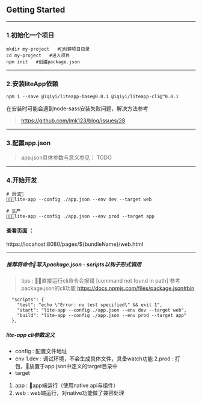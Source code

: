 ## Getting Started
--- 
### 1.初始化一个项目
```
mkdir my-project   #创建项目目录
cd my-project   #进入项目
npm init   #创建package.json
```

---
### 2.安装liteApp依赖
```
npm i --save @iqiyi/liteapp-base@0.0.1 @iqiyi/liteapp-cli@^0.0.1
```
在安装时可能会遇到node-sass安装失败问题，解决方法参考
> https://github.com/lmk123/blog/issues/28

---
### 3.配置app.json

> app.json具体参数与意义参见：
> TODO

---
### 4.开始开发

```
# 调试
lite-app --config ./app.json --env dev --target web
```
```
# 生产
lite-app --config ./app.json --env prod --target app
```

#### 查看页面 ： 
https://locahost:8080/pages/${bundleName}/web.html

---

##### 推荐将命令写入package.json - scripts以钩子形式调用
> tips : 直接运行cli命令会报错 [command not found in path]
> 参考package.json的cli功能 https://docs.npmjs.com/files/package.json#bin
```
  "scripts": {
    "test": "echo \"Error: no test specified\" && exit 1",
    "start": "lite-app --config ./app.json --env dev --target web",
    "build": "lite-app --config ./app.json --env prod --target app"
  },
```
##### lite-app cli参数定义
* config : 配置文件地址
* env 
1.dev : 调试环境，不会生成具体文件，具备watch功能
2.prod : 打包，放置于app.json中定义的target目录中
* target 
1. app : app端运行（使用native api与组件）
2. web : web端运行，对native功能做了兼容处理
